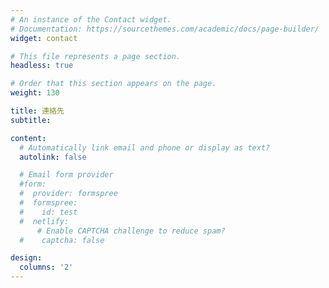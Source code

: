 ```yaml
---
# An instance of the Contact widget.
# Documentation: https://sourcethemes.com/academic/docs/page-builder/
widget: contact

# This file represents a page section.
headless: true

# Order that this section appears on the page.
weight: 130

title: 連絡先
subtitle:

content:
  # Automatically link email and phone or display as text?
  autolink: false

  # Email form provider
  #form:
  #  provider: formspree
  #  formspree:
  #    id: test
  #  netlify:
      # Enable CAPTCHA challenge to reduce spam?
  #    captcha: false

design:
  columns: '2'
---
```

